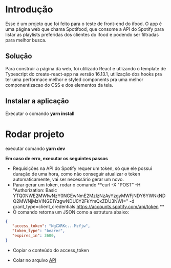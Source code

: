 # Introdução

Esse é um projeto que foi feito para o teste de front-end do ifood. O app é uma página web que chama Spotifood, que consome a API do Spotify para listar as playlists preferidas dos clientes do ifood e podendo ser filtradas para melhor busca.

## Solução
Para construir a página da web, foi utilizado React e utlizando o template de Typescript do create-react-app na versão 16.13.1, utilização dos hooks pra ter uma performace melhor e styled components pra uma melhor componentizacao do CSS e dos elementos da tela.

## Instalar a aplicação

Executar o comando **yarn install**

# Rodar projeto

executar comando **yarn dev**

**Em caso de erro, executar os seguintes passos**
- Requisições na API do Spotify requer um token, só que ele possui duração de uma hora, como não conseguir atualizar o token automaticamente, vai ser necessário gerar um novo.
- Parar gerar um token, rodar o comando **curl -X "POST" -H "Authorization: Basic YTQ0NWE2MWIwNzY0NGEwNmE2MzIzNzAyYzgyMWFjNDY6YWNkNDQ2MWNjMzVlNGE1YzgwNDU0Y2FkYmQxZDU3NWI=" -d grant_type=client_credentials https://accounts.spotify.com/api/token
**
- O comando retorna um JSON como a estrutura abaixo:
```json
{
   "access_token": "NgCXRKc...MzYjw",
   "token_type": "bearer",
   "expires_in": 3600,
}
```

- Copiar o conteúdo do access_token

- Colar no arquivo [API](src/services/api.ts)
